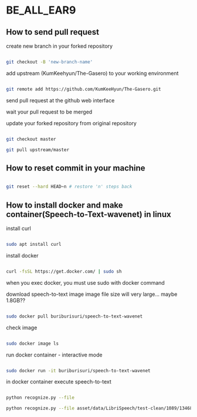 
# BE_ALL_EAR9


## How to send pull request

create new branch in your forked repository

```sh

git checkout -B 'new-branch-name' 

```

add upstream (KumKeehyun/The-Gasero) to your working environment

```sh

git remote add https://github.com/KumKeeHyun/The-Gasero.git

```

send pull request at the github web interface

wait your pull request to be merged

update your forked repository from original repository

```sh

git checkout master 

git pull upstream/master

```


## How to reset commit in your machine

```sh

git reset --hard HEAD~n # restore 'n' steps back

```

## How to install docker and make container(Speech-to-Text-wavenet) in linux

install curl

```sh

sudo apt install curl

```

install docker

```sh

curl -fsSL https://get.docker.com/ | sudo sh

```

when you exec docker, you must use sudo with docker command

download speech-to-text image
image file size will very large... maybe 1.8GB??

```sh

sudo docker pull buriburisuri/speech-to-text-wavenet

```

check image

```sh

sudo docker image ls

```

run docker container - interactive mode

```sh

sudo docker run -it buriburisuri/speech-to-text-wavenet

```

in docker container execute speech-to-text

```sh

python recognize.py --file 

python recognize.py --file asset/data/LibriSpeech/test-clean/1089/134686/1089-134686-0000.flac

```
